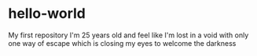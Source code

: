 # hello-world
My first repository
I'm 25 years old and feel like I'm lost in a void with only one way of escape which is closing my eyes to welcome the darkness
